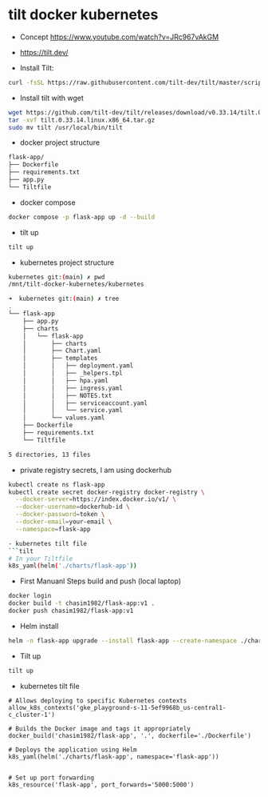 # tilt docker kubernetes

- Concept https://www.youtube.com/watch?v=JRc967vAkGM

- https://tilt.dev/

- Install Tilt:
```bash
curl -fsSL https://raw.githubusercontent.com/tilt-dev/tilt/master/scripts/install.sh | bash 
```

- Install tilt with wget
```bash
wget https://github.com/tilt-dev/tilt/releases/download/v0.33.14/tilt.0.33.14.linux.x86_64.tar.gz
tar -xvf tilt.0.33.14.linux.x86_64.tar.gz
sudo mv tilt /usr/local/bin/tilt
```

- docker project structure
```bash
flask-app/
├── Dockerfile
├── requirements.txt
├── app.py
└── Tiltfile
```

- docker compose
```bash
docker compose -p flask-app up -d --build
```

- tilt up
```bash
tilt up
```

- kubernetes project structure
```bash
kubernetes git:(main) ✗ pwd
/mnt/tilt-docker-kubernetes/kubernetes

➜  kubernetes git:(main) ✗ tree
.
└── flask-app
    ├── app.py
    ├── charts
    │   └── flask-app
    │       ├── charts
    │       ├── Chart.yaml
    │       ├── templates
    │       │   ├── deployment.yaml
    │       │   ├── _helpers.tpl
    │       │   ├── hpa.yaml
    │       │   ├── ingress.yaml
    │       │   ├── NOTES.txt
    │       │   ├── serviceaccount.yaml
    │       │   └── service.yaml
    │       └── values.yaml
    ├── Dockerfile
    ├── requirements.txt
    └── Tiltfile

5 directories, 13 files
```

- private registry secrets, I am using dockerhub
```bash
kubectl create ns flask-app
kubectl create secret docker-registry docker-registry \
  --docker-server=https://index.docker.io/v1/ \
  --docker-username=dockerhub-id \
  --docker-password=token \
  --docker-email=your-email \
  --namespace=flask-app
```

```bash 
- kubernetes tilt file
```tilt
# In your Tiltfile
k8s_yaml(helm('./charts/flask-app'))
```

- First Manuanl Steps build and push (local laptop)
```bash
docker login
docker build -t chasim1982/flask-app:v1 .
docker push chasim1982/flask-app:v1
```
- Helm install
```bash
helm -n flask-app upgrade --install flask-app --create-namespace ./charts/flask-app -f ./charts/flask-app/values.yaml --wait
```

- Tilt up
```bash
tilt up
```

- kubernetes tilt file
```tilt
# Allows deploying to specific Kubernetes contexts
allow_k8s_contexts('gke_playground-s-11-5ef9968b_us-central1-c_cluster-1')

# Builds the Docker image and tags it appropriately
docker_build('chasim1982/flask-app', '.', dockerfile='./Dockerfile')

# Deploys the application using Helm
k8s_yaml(helm('./charts/flask-app', namespace='flask-app'))


# Set up port forwarding
k8s_resource('flask-app', port_forwards='5000:5000')
```